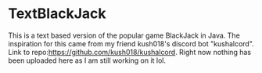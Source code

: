 # TextBlackJack
This is a text based version of the popular game BlackJack in Java. The inspiration for this came from my friend kush018's discord bot "kushalcord". Link to repo:https://github.com/kush018/kushalcord. Right now nothing has been uploaded here as I am still working on it lol.
